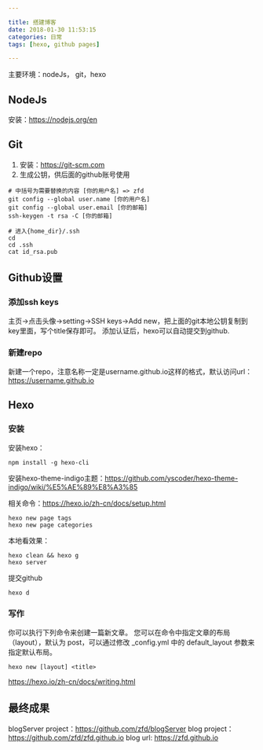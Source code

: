 ```yaml
---

title: 搭建博客
date: 2018-01-30 11:53:15
categories: 日常
tags: [hexo, github pages]

---
```


主要环境：nodeJs， git，hexo

## NodeJs

安装：<https://nodejs.org/en>

## Git

1. 安装：<https://git-scm.com>
1. 生成公钥，供后面的github账号使用

```
# 中括号为需要替换的内容 [你的用户名] => zfd
git config --global user.name [你的用户名]
git config --global user.email [你的邮箱]
ssh-keygen -t rsa -C [你的邮箱]

# 进入{home_dir}/.ssh
cd 
cd .ssh
cat id_rsa.pub
```

## Github设置

### 添加ssh keys

主页->点击头像->setting->SSH keys->Add new，把上面的git本地公钥复制到key里面，写个title保存即可。
添加认证后，hexo可以自动提交到github.

### 新建repo
新建一个repo，注意名称一定是username.github.io这样的格式，默认访问url：https://username.github.io

## Hexo

### 安装

安装hexo：
```
npm install -g hexo-cli
```

安装hexo-theme-indigo主题：<https://github.com/yscoder/hexo-theme-indigo/wiki/%E5%AE%89%E8%A3%85>

相关命令：<https://hexo.io/zh-cn/docs/setup.html>
```
hexo new page tags
hexo new page categories
```

本地看效果：
```
hexo clean && hexo g
hexo server
```

提交github
```
hexo d
```

### 写作

你可以执行下列命令来创建一篇新文章。
您可以在命令中指定文章的布局（layout），默认为 post，可以通过修改 _config.yml 中的 default_layout 参数来指定默认布局。
```
hexo new [layout] <title>
```

<https://hexo.io/zh-cn/docs/writing.html>


## 最终成果

blogServer project：<https://github.com/zfd/blogServer>
blog project：<https://github.com/zfd/zfd.github.io>
blog url: <https://zfd.github.io>
